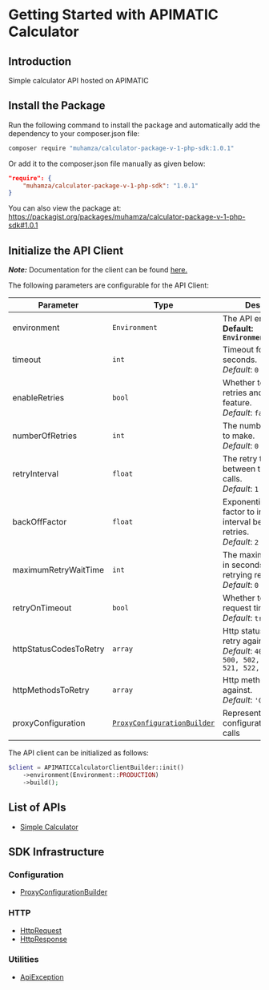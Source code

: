 
# Getting Started with APIMATIC Calculator

## Introduction

Simple calculator API hosted on APIMATIC

## Install the Package

Run the following command to install the package and automatically add the dependency to your composer.json file:

```bash
composer require "muhamza/calculator-package-v-1-php-sdk:1.0.1"
```

Or add it to the composer.json file manually as given below:

```json
"require": {
    "muhamza/calculator-package-v-1-php-sdk": "1.0.1"
}
```

You can also view the package at:
https://packagist.org/packages/muhamza/calculator-package-v-1-php-sdk#1.0.1

## Initialize the API Client

**_Note:_** Documentation for the client can be found [here.](https://www.github.com/MuHamza30/calculator-package-v-1-php-php-sdk/tree/1.0.1/doc/client.md)

The following parameters are configurable for the API Client:

| Parameter | Type | Description |
|  --- | --- | --- |
| environment | `Environment` | The API environment. <br> **Default: `Environment.PRODUCTION`** |
| timeout | `int` | Timeout for API calls in seconds.<br>*Default*: `0` |
| enableRetries | `bool` | Whether to enable retries and backoff feature.<br>*Default*: `false` |
| numberOfRetries | `int` | The number of retries to make.<br>*Default*: `0` |
| retryInterval | `float` | The retry time interval between the endpoint calls.<br>*Default*: `1` |
| backOffFactor | `float` | Exponential backoff factor to increase interval between retries.<br>*Default*: `2` |
| maximumRetryWaitTime | `int` | The maximum wait time in seconds for overall retrying requests.<br>*Default*: `0` |
| retryOnTimeout | `bool` | Whether to retry on request timeout.<br>*Default*: `true` |
| httpStatusCodesToRetry | `array` | Http status codes to retry against.<br>*Default*: `408, 413, 429, 500, 502, 503, 504, 521, 522, 524` |
| httpMethodsToRetry | `array` | Http methods to retry against.<br>*Default*: `'GET', 'PUT'` |
| proxyConfiguration | [`ProxyConfigurationBuilder`](https://www.github.com/MuHamza30/calculator-package-v-1-php-php-sdk/tree/1.0.1/doc/proxy-configuration-builder.md) | Represents the proxy configurations for API calls |

The API client can be initialized as follows:

```php
$client = APIMATICCalculatorClientBuilder::init()
    ->environment(Environment::PRODUCTION)
    ->build();
```

## List of APIs

* [Simple Calculator](https://www.github.com/MuHamza30/calculator-package-v-1-php-php-sdk/tree/1.0.1/doc/controllers/simple-calculator.md)

## SDK Infrastructure

### Configuration

* [ProxyConfigurationBuilder](https://www.github.com/MuHamza30/calculator-package-v-1-php-php-sdk/tree/1.0.1/doc/proxy-configuration-builder.md)

### HTTP

* [HttpRequest](https://www.github.com/MuHamza30/calculator-package-v-1-php-php-sdk/tree/1.0.1/doc/http-request.md)
* [HttpResponse](https://www.github.com/MuHamza30/calculator-package-v-1-php-php-sdk/tree/1.0.1/doc/http-response.md)

### Utilities

* [ApiException](https://www.github.com/MuHamza30/calculator-package-v-1-php-php-sdk/tree/1.0.1/doc/api-exception.md)

